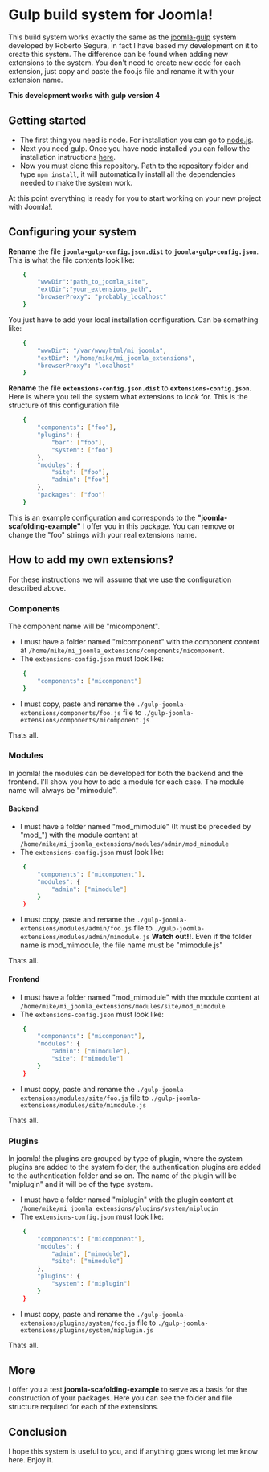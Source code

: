 # Gulp build system for Joomla!

This build system works exactly the same as the [joomla-gulp](https://github.com/phproberto/joomla-gulp) system developed by Roberto Segura, in fact I have based my development on it to create this system.
The difference can be found when adding new extensions to the system.
You don't need to create new code for each extension, just copy and paste the foo.js file and rename it with your extension name.

**This development works with gulp version 4**

## Getting started
* The first thing you need is node. For installation you can go to [node.js](https://nodejs.org).
* Next you need gulp. Once you have node installed you can follow the installation instructions [here](https://gulpjs.com/docs/en/getting-started/quick-start).
* Now you must clone this repository. Path to the repository folder and type `npm install`, it will automatically install all the dependencies needed to make the system work.

At this point everything is ready for you to start working on your new project with Joomla!.

## Configuring your system

**Rename** the file **`joomla-gulp-config.json.dist`** to **`joomla-gulp-config.json`**.
This is what the file contents look like:

```bash
    {
        "wwwDir":"path_to_joomla_site",
        "extDir":"your_extensions_path",
        "browserProxy": "probably_localhost"
    }
```
You just have to add your local installation configuration. Can be something like:

```bash
    {
        "wwwDir": "/var/www/html/mi_joomla",
        "extDir": "/home/mike/mi_joomla_extensions",
        "browserProxy": "localhost"
    }
```

**Rename** the file **`extensions-config.json.dist`** to **`extensions-config.json`**. Here is where you tell the system what extensions to look for.
This is the structure of this configuration file
```bash
    {
        "components": ["foo"],
        "plugins": {
            "bar": ["foo"],
            "system": ["foo"]
        },
        "modules": {
            "site": ["foo"],
            "admin": ["foo"]
        },
        "packages": ["foo"]
    }
```
This is an example configuration and corresponds to the **"joomla-scafolding-example"** I offer you in this package. You can remove or change the "foo" strings with your real extensions name.

## How to add my own extensions?

For these instructions we will assume that we use the configuration described above.

### Components
The component name will be "micomponent".
* I must have a folder named "micomponent" with the component content at `/home/mike/mi_joomla_extensions/components/micomponent`.
* The `extensions-config.json` must look like:
```bash
    {
        "components": ["micomponent"]
    }
```
* I must copy, paste and rename the `./gulp-joomla-extensions/components/foo.js` file to `./gulp-joomla-extensions/components/micomponent.js`

Thats all.

### Modules
In joomla! the modules can be developed for both the backend and the frontend. I'll show you how to add a module for each case.
The module name will always be "mimodule".

#### Backend
* I must have a folder named "mod_mimodule" (It must be preceded by "mod_") with the module content at `/home/mike/mi_joomla_extensions/modules/admin/mod_mimodule`
* The `extensions-config.json` must look like:
```bash
    {
        "components": ["micomponent"],
        "modules": {
            "admin": ["mimodule"]
        }
    }
```
* I must copy, paste and rename the `./gulp-joomla-extensions/modules/admin/foo.js` file to `./gulp-joomla-extensions/modules/admin/mimodule.js`
**Watch out!!**. Even if the folder name is mod_mimodule, the file name must be "mimodule.js"

Thats all.

#### Frontend
* I must have a folder named "mod_mimodule" with the module content at `/home/mike/mi_joomla_extensions/modules/site/mod_mimodule`
* The `extensions-config.json` must look like:
```bash
    {
        "components": ["micomponent"],
        "modules": {
            "admin": ["mimodule"],
            "site": ["mimodule"]
        }
    }
```
* I must copy, paste and rename the `./gulp-joomla-extensions/modules/site/foo.js` file to `./gulp-joomla-extensions/modules/site/mimodule.js`

Thats all.

### Plugins
In joomla! the plugins are grouped by type of plugin, where the system plugins are added to the system folder, the authentication plugins are added to the authentication folder and so on.
The name of the plugin will be "miplugin" and it will be of the type system.

* I must have a folder named "miplugin" with the plugin content at `/home/mike/mi_joomla_extensions/plugins/system/miplugin`
* The `extensions-config.json` must look like:
```bash
    {
        "components": ["micomponent"],
        "modules": {
            "admin": ["mimodule"],
            "site": ["mimodule"]
        },
        "plugins": {
            "system": ["miplugin"]
        }
    }
```
* I must copy, paste and rename the `./gulp-joomla-extensions/plugins/system/foo.js` file to `./gulp-joomla-extensions/plugins/system/miplugin.js`

Thats all.

## More

I offer you a test **joomla-scafolding-example** to serve as a basis for the construction of your packages. Here you can see the folder and file structure required for each of the extensions.

## Conclusion

I hope this system is useful to you, and if anything goes wrong let me know here.
Enjoy it.